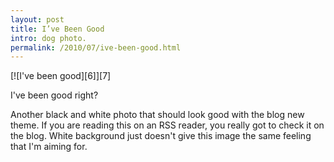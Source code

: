 ```yaml
---
layout: post
title: I’ve Been Good 
intro: dog photo. 
permalink: /2010/07/ive-been-good.html
---
```

<div markdown="1" class="border">
[![I've been good][6]][7]

   [6]: http://lh4.ggpht.com/_jwSLTQWHss4/TD_pGc-juNI/AAAAAAAABTU/RVyl6bOvGGg/DSC_3450_thumb%5B2%5D.jpg?imgmax=800 (Now where is my toys!?)
   [7]: http://lh6.ggpht.com/_jwSLTQWHss4/TD_o-M5urvI/AAAAAAAABTQ/dbpvJ4zqMuw/s1600-h/DSC_3450%5B4%5D.jpg

I've been good right?
</div>

Another black and white photo that should look good with the blog new theme.
If you are reading this on an RSS reader, you really got to check it on the
blog. White background just doesn't give this image the same feeling that I'm
aiming for.